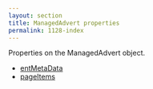 ```yaml
---
layout: section
title: ManagedAdvert properties
permalink: 1128-index
---
```

Properties on the ManagedAdvert object.

* [entMetaData](./entMetaData.md)
* [pageItems](./pageItem.md)